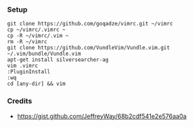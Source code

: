 ### Setup

```
git clone https://github.com/goqadze/vimrc.git ~/vimrc
cp ~/vimrc/.vimrc ~
cp -R ~/vimrc/.vim ~
rm -R ~/vimrc 
git clone https://github.com/VundleVim/Vundle.vim.git ~/.vim/bundle/Vundle.vim
apt-get install silversearcher-ag
vim .vimrc
:PluginInstall
:wq
cd [any-dir] && vim
```

### Credits 
  * https://gist.github.com/JeffreyWay/68b2cdf541e2e576aa0a

